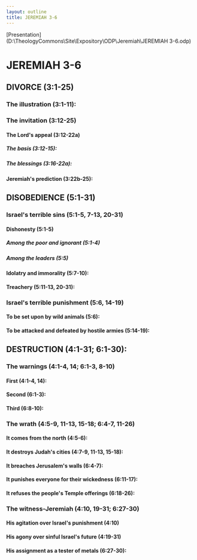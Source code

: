 ```yaml
---
layout: outline
title: JEREMIAH 3-6
---
```

[Presentation](D:\TheologyCommons\Site\Expository\ODP\Jeremiah\JEREMIAH 3-6.odp)
# JEREMIAH 3-6 
## DIVORCE (3:1-25) 
###  The illustration (3:1-11): 
###  The invitation (3:12-25) 
####  The Lord\'s appeal (3:12-22a) 
#####  The basis (3:12-15): 
#####  The blessings (3:16-22a): 
####  Jeremiah\'s prediction (3:22b-25): 
## DISOBEDIENCE (5:1-31) 
###  Israel\'s terrible sins (5:1-5, 7-13, 20-31) 
####  Dishonesty (5:1-5) 
#####  Among the poor and ignorant (5:1-4) 
#####  Among the leaders (5:5) 
####  Idolatry and immorality (5:7-10): 
####  Treachery (5:11-13, 20-31): 
###  Israel\'s terrible punishment (5:6, 14-19) 
####  To be set upon by wild animals (5:6): 
####  To be attacked and defeated by hostile armies (5:14-19): 
## DESTRUCTION (4:1-31; 6:1-30): 
###  The warnings (4:1-4, 14; 6:1-3, 8-10) 
####  First (4:1-4, 14): 
####  Second (6:1-3): 
####  Third (6:8-10): 
###  The wrath (4:5-9, 11-13, 15-18; 6:4-7, 11-26) 
####  It comes from the north (4:5-6): 
####  It destroys Judah\'s cities (4:7-9, 11-13, 15-18): 
####  It breaches Jerusalem\'s walls (6:4-7): 
####  It punishes everyone for their wickedness (6:11-17): 
####  It refuses the people\'s Temple offerings (6:18-26): 
###  The witness-Jeremiah (4:10, 19-31; 6:27-30) 
####  His agitation over Israel\'s punishment (4:10) 
####  His agony over sinful Israel\'s future (4:19-31) 
####  His assignment as a tester of metals (6:27-30): 
